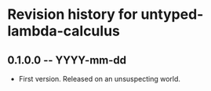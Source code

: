 # Revision history for untyped-lambda-calculus

## 0.1.0.0 -- YYYY-mm-dd

* First version. Released on an unsuspecting world.
